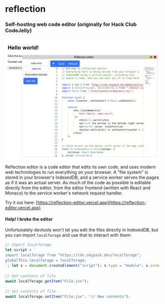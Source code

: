 # reflection

### Self-hosting web code editor (originally for Hack Club CodeJelly)

![Screenshot of editor](screenshot.png)

Reflection editor is a code editor that edits its own code, and uses modern web technologies to run everything on your browser. A "file system" is stored in your browser's IndexedDB, and a service worker serves the pages as if it was an actual server. As much of the code as possible is editable directly from the editor, from the editor frontend (written with React and Monaco) to the service worker's network request handler. 

Try it out here: [https://reflection-editor.vercel.app](https://reflection-editor.vercel.app)

#### Help! I broke the editor

Unfortunately devtools won't let you edit the files directly in IndexedDB, but you can import `localforage` and use that to interact with them:

```js
// Import localforage
let script = `
import localforage from "https://cdn.skypack.dev/localforage";
globalThis.localforage = localforage;
`; let s = document.createElement("script"); s.type = "module"; s.innerText = script; document.body.appendChild(s);

// Get contents of file
await localforage.getItem("File.jsx");

// Set contents of file
await localforage.setItem("File.jsx", "// New contents");
```
